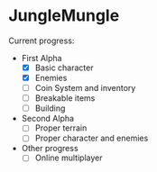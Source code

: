 # JungleMungle

Current progress:
- First Alpha
  - [x] Basic character
  - [x] Enemies
  - [ ] Coin System and inventory
  - [ ] Breakable items
  - [ ] Building
- Second Alpha
  - [ ] Proper terrain
  - [ ] Proper character and enemies
- Other progress
  - [ ] Online multiplayer
